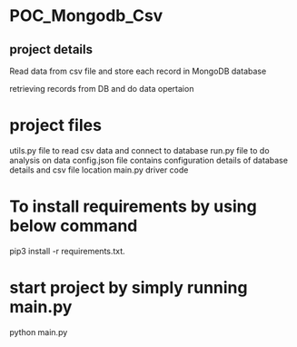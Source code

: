 # POC_Mongodb_Csv

## project details
Read data from csv file and store each record in MongoDB database

retrieving records from DB and do data opertaion

# project files
utils.py file to read csv data and connect to database
run.py file to do analysis on data
config.json file contains configuration details of database details and csv file location
main.py driver code

# To install requirements by using below command
pip3 install -r requirements.txt.

# start project by simply running main.py
python main.py


